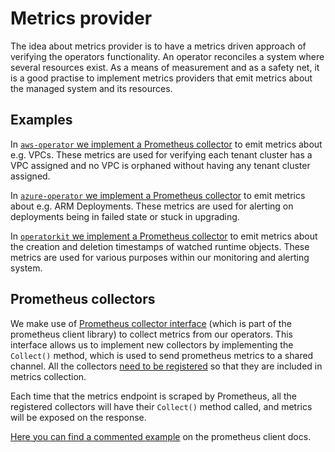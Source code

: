 # Metrics provider

The idea about metrics provider is to have a metrics driven approach of
verifying the operators functionality. An operator reconciles a system where
several resources exist. As a means of measurement and as a safety net, it is a good
practise to implement metrics providers that emit metrics about the managed
system and its resources.

## Examples

In [`aws-operator` we implement a Prometheus collector](https://github.com/giantswarm/aws-operator/tree/master/service/collector)
to emit metrics about e.g. VPCs. These metrics are used for verifying each
tenant cluster has a VPC assigned and no VPC is orphaned without having any
tenant cluster assigned.

In [`azure-operator` we implement a Prometheus collector](https://github.com/giantswarm/azure-operator/tree/master/service/collector)
to emit metrics about e.g. ARM Deployments. These metrics are used for alerting
on deployments being in failed state or stuck in upgrading.

In [`operatorkit` we implement a Prometheus collector](https://github.com/giantswarm/operatorkit/tree/master/informer/collector)
to emit metrics about the creation and deletion timestamps of watched runtime
objects. These metrics are used for various purposes within our monitoring and
alerting system.


## Prometheus collectors
We make use of [Prometheus collector interface](https://godoc.org/github.com/prometheus/client_golang/prometheus#Collector) 
(which is part of the prometheus client library) to collect metrics from our 
operators.
This interface allows us to implement new collectors by implementing the 
`Collect()` method, which is used to send prometheus metrics to a shared channel.
All the collectors [need to be registered](https://godoc.org/github.com/prometheus/client_golang/prometheus#Registerer) 
so that they are included in metrics collection.

Each time that the metrics endpoint is scraped by Prometheus, all the 
registered collectors will have their `Collect()` method called, and metrics 
will be exposed on the response.

[Here you can find a commented example](https://godoc.org/github.com/prometheus/client_golang/prometheus#ex-Collector) on the prometheus client docs.
